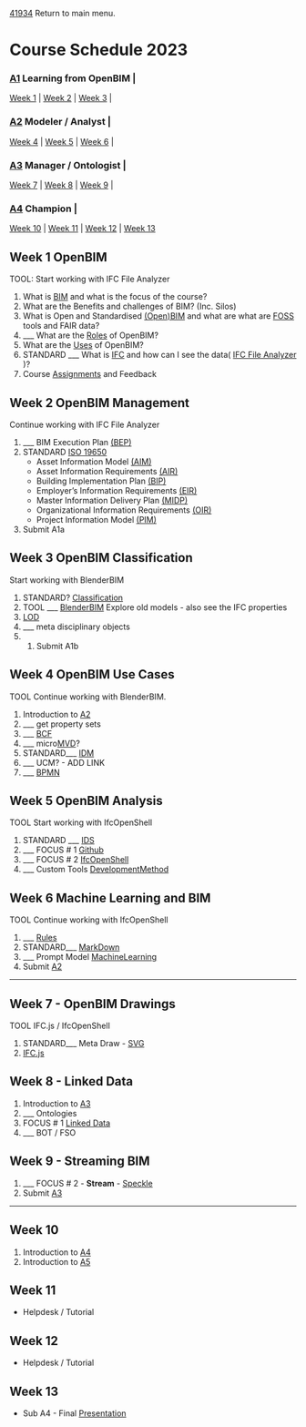 [41934](/) Return to main menu.

# Course Schedule  2023

<!-- a menu for the schedule-->

### [A1] Learning from OpenBIM | 

[Week 1](#Week-1-OpenBIM) |
[Week 2](#Week-2-OpenBIM-Management) |
[Week 3](#Week-3-OpenBIM-Classification) |

### [A2] Modeler / Analyst | 

[Week 4](#Week-4-OpenBIM-Use-Cases) |
[Week 5](#Week-5-OpenBIM-Analysis) |
[Week 6](#Week-6-Machine-Learning-and-BIM) |

### [A3] Manager / Ontologist | 

[Week 7](#Week-7-Drawings) |
[Week 8](#Week-8-Linked-Data) |
[Week 9](#Week-9-Streaming-BIM) |

### [A4] Champion | 

[Week 10](#Week-10) |
[Week 11](#Week-11) |
[Week 12](#Week-12) |
[Week 13](#Week-13)

<!-- add the weeks here -->

## Week 1 OpenBIM

TOOL: Start working with IFC File Analyzer
1. What is [BIM] and what is the focus of the course?
1. What are the Benefits and challenges of BIM? (Inc. Silos)
1. What is Open and Standardised [(Open)BIM] and what are what are [FOSS](/Concepts/SoftwareLicenses) tools and FAIR data?
1. ___ What are the [Roles](/Roles) of OpenBIM?
1. What are the [Uses](/Uses) of OpenBIM?
1. STANDARD ___ What is [IFC](/Concepts/IFC) and how can I see the data( [IFC File Analyzer](/Concepts/IFCFileAnalyzer) )?
1. Course [Assignments](/Assignments) and Feedback

  
## Week 2 OpenBIM Management

Continue working with IFC File Analyzer
1. ___ BIM Execution Plan [(BEP)](/Concepts/BIMExecutionPlan)
1. STANDARD [ISO 19650](/Concepts/ISO19650)
   * Asset Information Model [(AIM)](/Concepts/AIM)
   * Asset Information Requirements [(AIR)](/Concepts/AIR)
   * Building Implementation Plan [(BIP)](/Concepts/BIP)
   * Employer’s Information Requirements [(EIR)​](/Concepts/EIR)
   * Master Information Delivery Plan [(MIDP)](/Concepts/MIDP)
   * Organizational Information Requirements [(OIR)​](/Concepts/OIR)
   * Project Information Model [(PIM)](/Concepts/PIM)
1. Submit A1a


## Week 3 OpenBIM Classification

Start working with BlenderBIM
1. STANDARD? [Classification](/Concepts/Classification)
1. TOOL ___ [BlenderBIM](/Concepts/BlenderBIM) Explore old models - also see the IFC properties
2. [LOD](/Concepts/LOD)
1. ___ meta disciplinary objects
2. 1. Submit A1b


## Week 4 OpenBIM Use Cases

TOOL Continue working with BlenderBIM.
1. Introduction to [A2](/Assingnments/A2)
1. ___ get property sets
1. ___ [BCF](/Concepts/BCF)
1. ___ micro[MVD](/Concepts/MVD)?
1. STANDARD___ [IDM](/Concepts/IDM)
1. ___ UCM? - ADD LINK
1. ___ [BPMN](/Concepts/BPMN)


## Week 5 OpenBIM Analysis

TOOL Start working with IfcOpenShell
1. STANDARD ___ [IDS](/Concepts/IDS)
1. ___ FOCUS # 1 [Github](/Concepts/Github)
1. ___ FOCUS # 2 [IfcOpenShell](/Concepts/IfcOpenShell)
1. ___ Custom Tools [DevelopmentMethod](/Concepts/DevelopmentMethod)


## Week 6 Machine Learning and BIM

TOOL Continue working with IfcOpenShell
1. ___ [Rules](/Concepts/Rules)
1. STANDARD___ [MarkDown](/Concepts/MarkDown)
1. ___ Prompt Model [MachineLearning](/Concepts/MachineLearning)
1. Submit [A2](/Assingnments/A2)

------------------------------------------------------

## Week 7 - OpenBIM Drawings

TOOL IFC.js / IfcOpenShell
1. STANDARD___ Meta Draw - [SVG](/Concepts/SVG)
2. [IFC.js](/Concepts/IFC.js)


## Week 8 - Linked Data

1. Introduction to [A3](/Assingnments/A3)
1. ___ Ontologies
1. FOCUS # 1 [Linked Data](/Concepts/LinkedData)
1. ___ BOT / FSO


## Week 9 - Streaming BIM

1. ___ FOCUS # 2 - **Stream** - [Speckle](/Concepts/Speckle)
1. Submit [A3](/Assingnments/A3)

------------------------------------------------------

## Week 10

1. Introduction to [A4](/Assingnments/A4)
1. Introduction to [A5](/Assingnments/A5)


## Week 11

* Helpdesk / Tutorial


## Week 12

* Helpdesk / Tutorial

   
## Week 13

* Sub A4 - Final [Presentation](Concepts/Presentation)


<!-- LINKS -->
[A1]: /Assignments/A1
[A2]: /Assignments/A2
[A3]: /Assignments/A3
[A4]: /Assignments/A4
[BIM]: /Concepts/BIM
[(Open)BIM]: /Concepts/OpenBIM
